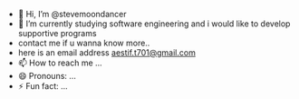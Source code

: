 - 👋 Hi, I’m @stevemoondancer
- 🌱 I’m currently studying software engineering and i would like to develop supportive programs
- contact me if u wanna know more..
- here is an email address aestif.t701@gmail.com
- 📫 How to reach me ...
- 😄 Pronouns: ...
- ⚡ Fun fact: ...

<!---
stevemoondancer/stevemoondancer is a ✨ special ✨ repository because its `README.md` (this file) appears on your GitHub profile.
You can click the Preview link to take a look at your changes.
--->

